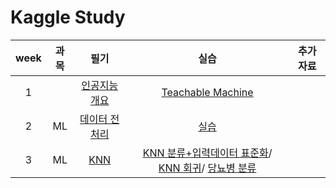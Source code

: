# Kaggle Study
|week|과목|필기|실습|추가 자료|
|:---:|:---:|:---:|:---:|:---:|
|1||[인공지능 개요](https://github.com/Sejong-Kaggle-Study-3rd/Shin-minkyung/blob/main/note/week1.md)|[Teachable Machine]()| 
|2|ML|[데이터 전처리](https://github.com/Sejong-Kaggle-Study-3rd/Shin-minkyung/blob/main/note/week2.md)|[실습](https://github.com/Sejong-Kaggle-Study-3rd/Shin-minkyung/blob/main/code/%EB%8D%B0%EC%9D%B4%ED%84%B0%EC%A0%84%EC%B2%98%EB%A6%AC%20%EC%8B%A4%EC%8A%B5_%EC%88%98%EC%A0%95.ipynb)|
|3|ML|[KNN](https://github.com/Sejong-Kaggle-Study-3rd/Shin-minkyung/blob/main/note/week3.md)|[KNN 분류](https://github.com/Sejong-Kaggle-Study-3rd/Shin-minkyung/blob/main/code/KNN%20%EB%B6%84%EB%A5%98%20%EC%8B%A4%EC%8A%B5.ipynb)[+입력데이터 표준화](https://github.com/Sejong-Kaggle-Study-3rd/Shin-minkyung/blob/main/code/KNN_%EB%B6%84%EB%A5%98_%EC%9E%85%EB%A0%A5%EB%8D%B0%EC%9D%B4%ED%84%B0_%ED%91%9C%EC%A4%80%ED%99%94_%EC%8B%A4%EC%8A%B5.ipynb)/ [KNN 회귀](https://github.com/Sejong-Kaggle-Study-3rd/Shin-minkyung/blob/main/code/KNN_%ED%9A%8C%EA%B7%80.ipynb)/ [당뇨병 분류](https://github.com/Sejong-Kaggle-Study-3rd/Shin-minkyung/blob/main/code/KNN_%EB%8B%B9%EB%87%A8%EB%B3%91_%EB%B6%84%EB%A5%98%20(2).ipynb)|
